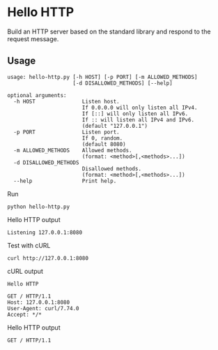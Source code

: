# Hello HTTP

Build an HTTP server based on the standard library and respond to the request message.

## Usage

```text
usage: hello-http.py [-h HOST] [-p PORT] [-m ALLOWED_METHODS]
                     [-d DISALLOWED_METHODS] [--help]

optional arguments:
  -h HOST               Listen host.
                        If 0.0.0.0 will only listen all IPv4.
                        If [::] will only listen all IPv6.
                        If :: will listen all IPv4 and IPv6.
                        (default "127.0.0.1")
  -p PORT               Listen port.
                        If 0, random.
                        (default 8080)
  -m ALLOWED_METHODS    Allowed methods.
                        (format: <method>[,<methods>...])
  -d DISALLOWED_METHODS
                        Disallowed methods.
                        (format: <method>[,<methods>...])
  --help                Print help.
```

Run

```shell
python hello-http.py
```

Hello HTTP output

```text
Listening 127.0.0.1:8080
```

Test with cURL

```shell
curl http://127.0.0.1:8080
```

cURL output

```text
Hello HTTP

GET / HTTP/1.1
Host: 127.0.0.1:8080
User-Agent: curl/7.74.0
Accept: */*

```

Hello HTTP output

```text
GET / HTTP/1.1
```

